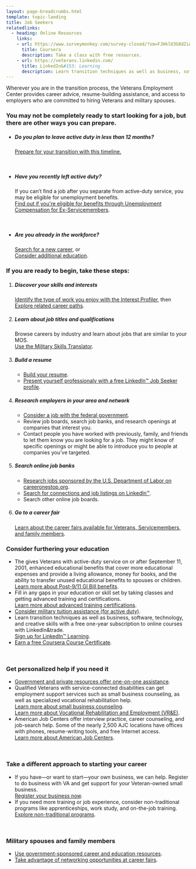 ```yaml
---
layout: page-breadcrumbs.html
template: topic-landing
title: Job Seekers
relatedlinks:
  - heading: Online Resources
    links:
    - url: https://www.surveymonkey.com/survey-closed/?sm=FJHklU3G8dZiAvMvaXCjHbRQzq11Lm9wxWgvT3bLmUfVF_2BDwr4Heo0_2BnYHEhahfBKrDxUsNaZ3DU3iPeqmxGl_2FwdWj3AJAYhMRrDOUGicxY_3D
      title: Coursera
      description: Take a class with free resources.
    - url: https://veterans.linkedin.com/
      title: LinkedIn&#153; Learning
      description: Learn transition techniques as well as business, software, technology, and creative skills with a free one-year subscription to online courses.
---
```


<div class="va-introtext">

Wherever you are in the transition process, the Veterans Employment Center provides career advice, resume-building assistance, and access to employers who are committed to hiring Veterans and military spouses.

</div>


<div class="feature" markdown="1">

### You may not be completely ready to start looking for a job, but there are other ways you can prepare.

- ##### Do you plan to leave active duty in less than 12 months?

  [Prepare for your transition with this timeline.](/employment/job-seekers/less-than-one-year/) 

<br>

- ##### Have you recently left active duty?

  If you can’t find a job after you separate from active-duty service, you may be eligible for unemployment benefits. <br> [Find out if you're eligible for benefits through Unemployment Compensation for Ex-Servicemembers](/employment/job-seekers/unemployment-support/).

<br>

- ##### Are you already in the workforce?

  [Search for a new career](https://www.careeronestop.org/JobSearch/job-search.aspx), or <br> [Consider additional education](/education/gi-bill/).

</div>

### If you are ready to begin, take these steps:

<ol class="process" markdown="0">
<li class="process-step list-one" markdown="1">

##### Discover your skills and interests<br>

[Identify the type of work you enjoy with the Interest Profiler](/employment/job-seekers/interest-profiler/), then <br> [Explore related career paths](https://www.mynextmove.org/).
</li>

<li class="process-step list-two" markdown="1">

##### Learn about job titles and qualifications<br>

Browse careers by industry and learn about jobs that are similar to your MOS. <br> [Use the Military Skills Translator](/employment/job-seekers/skills-translator).
</li>

<li class="process-step list-three" markdown="1">

##### Build a resume<br>

- [Build your resume](/employment/job-seekers/create-resume).
- [Present yourself professionaly with a free LinkedIn&trade; Job Seeker profile](https://veterans.linkedin.com/).
</li>

<li class="process-step list-four" markdown="1">

##### Research employers in your area and network

- [Consider a job with the federal government](/employment/job-seekers/federal-employment/).
- Review job boards, search job banks, and research openings at companies that interest you.
- Contact people you have worked with previously, family, and friends to let them know you are looking for a job. They might know of specific openings or might be able to introduce you to people at companies you’ve targeted.
</li>

<li class="process-step list-five" markdown="1">

##### Search online job banks

- [Research jobs sponsored by the U.S. Department of Labor on careeronestop.org](https://www.careeronestop.org/JobSearch/job-search.aspx).
- [Search for connections and job listings on LinkedIn&trade;](https://veterans.linkedin.com/). <br>
- Search other online job boards.
</li>

<li class="process-step list-six" markdown="1">

##### Go to a career fair

[Learn about the career fairs available for Veterans, Servicemembers, and family members](/employment/job-seekers/career-fairs/).
</li>

</ol>


### Consider furthering your education
- The gives Veterans with active-duty service on or after September 11, 2001, enhanced educational benefits that cover more educational expenses and provide a living allowance, money for books, and the ability to transfer unused educational benefits to spouses or children.<br> [Learn more about Post-9/11 GI Bill benefits](/education/gi-bill/post-9-11/).
- Fill in any gaps in your education or skill set by taking classes and getting advanced training and certifications. <br> [Learn more about advanced training certifications](/education/advanced-training-and-certifications/).
- [Consider military tuition assistance (for active duty)](http://myarmybenefits.us.army.mil/Home/Benefit_Library/Federal_Benefits_Page/Tuition_Assistance_(TA).html?serv=149).
- Learn transition techniques as well as business, software, technology, and creative skills with a free one-year subscription to online courses with LinkedIn&trade. <br> [Sign up for LinkedIn&trade; Learning](https://veterans.linkedin.com).
- [Earn a free Coursera Course Certificate](https://www.surveymonkey.com/survey-closed/?sm=FJHklU3G8dZiAvMvaXCjHbRQzq11Lm9wxWgvT3bLmUfVF_2BDwr4Heo0_2BnYHEhahfBKrDxUsNaZ3DU3iPeqmxGl_2FwdWj3AJAYhMRrDOUGicxY_3D).

<br>

### Get personalized help if you need it

- [Government and private resources offer one-on-one assistance](https://www.dol.gov/veterans/findajob/).
- Qualified Veterans with service-connected disabilities can get employment support services such as small business counseling, as well as specialized vocational rehabilitation help. <br> 
[Learn more about small business counseling](/employment/job-seekers/service-disabled/). <br>
[Learn more about Vocational Rehabilitation and Employment (VR&amp;E)](/employment/vocational-rehab-and-employment/).
-  American Job Centers offer interview practice, career counseling, and job-search help. Some of the nearly 2,500 AJC locations have offices with phones, resume-writing tools, and free Internet access. <br>
[Learn more about American Job Centers](http://www.careeronestop.org/ReEmployment/Veterans/JobSearchHelp/ChangeCareers/one-stop-career-centers.aspx).

<br>

### Take a different approach to starting your career

- If you have—or want to start—your own business, we can help. Register to do business with VA and get support for your Veteran-owned small business. <br> [Register your business now](/employment/job-seekers/register-your-business/).
- If you need more training or job experience, consider non-traditional programs like apprenticeships, work study, and on-the-job training. <br> [Explore non-traditional programs](/education/work-learn/job-and-apprenticeship/).

<br>

### Military spouses and family members

- [Use government-sponsored career and education resources](/employment/job-seekers/family-members/).
- [Take advantage of networking opportunities at career fairs](/employment/job-seekers/career-fairs/).
